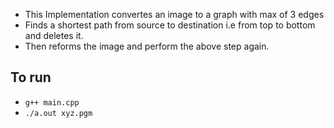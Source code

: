 * This Implementation convertes an image to a graph with max of 3 edges
* Finds a shortest path from source to destination i.e from top to bottom and deletes it.
* Then reforms the image and perform the above step again.
## To run
* `g++ main.cpp`
* `./a.out xyz.pgm`
